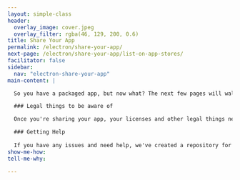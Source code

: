 ```yaml
---
layout: simple-class
header:
  overlay_image: cover.jpeg
  overlay_filter: rgba(46, 129, 200, 0.6)
title: Share Your App
permalink: /electron/share-your-app/
next-page: /electron/share-your-app/list-on-app-stores/
facilitator: false
sidebar:
  nav: "electron-share-your-app"
main-content: |

  So you have a packaged app, but now what? The next few pages will walk through how to make apps easy to find and download. The Electron team keeps the [source of truth](https://github.com/electron/electron/blob/master/docs/tutorial/application-distribution.md) for application distribution.

  ### Legal things to be aware of

  Once you're sharing your app, your licenses and other legal things need to be in order. We recommend [choose the right license for your project](https://help.github.com/articles/licensing-a-repository/) early on to avoid headaches in the future.

  ### Getting Help
  
  If you have any issues and need help, we've created a repository for you! If you have any questions throughout this course, go here to open an issue and ask a question: [On Demand Electron App Repo](https://github.com/githubschool/on-demand-electron-app).
show-me-how:
tell-me-why:

---
```

